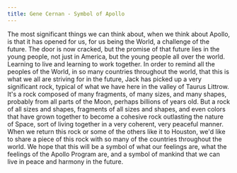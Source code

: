 ```yaml
---
title: Gene Cernan - Symbol of Apollo
---
```


The most significant things we can think about, when we think about Apollo, is that it has opened for us, for us being the World, a challenge of the future. The door is now cracked, but the promise of that future lies in the young people, not just in America, but the young people all over the world. Learning to live and learning to work together. In order to remind all the peoples of the World, in so many countries throughout the world, that this is what we all are striving for in the future, Jack has picked up a very significant rock, typical of what we have here in the valley of Taurus Littrow. It's a rock composed of many fragments, of many sizes, and many shapes, probably from all parts of the Moon, perhaps billions of years old. But a rock of all sizes and shapes, fragments of all sizes and shapes, and even colors that have grown together to become a cohesive rock outlasting the nature of Space, sort of living together in a very coherent, very peaceful manner. When we return this rock or some of the others like it to Houston, we'd like to share a piece of this rock with so many of the countries throughout the world. We hope that this will be a symbol of what our feelings are, what the feelings of the Apollo Program are, and a symbol of mankind that we can live in peace and harmony in the future.